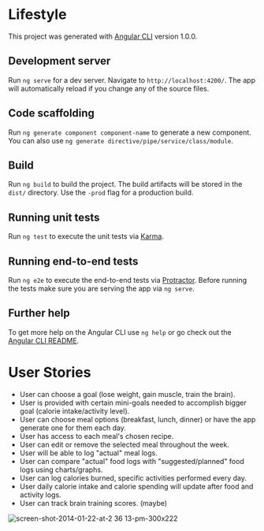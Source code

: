 # Lifestyle

This project was generated with [Angular CLI](https://github.com/angular/angular-cli) version 1.0.0.

## Development server

Run `ng serve` for a dev server. Navigate to `http://localhost:4200/`. The app will automatically reload if you change any of the source files.

## Code scaffolding

Run `ng generate component component-name` to generate a new component. You can also use `ng generate directive/pipe/service/class/module`.

## Build

Run `ng build` to build the project. The build artifacts will be stored in the `dist/` directory. Use the `-prod` flag for a production build.

## Running unit tests

Run `ng test` to execute the unit tests via [Karma](https://karma-runner.github.io).

## Running end-to-end tests

Run `ng e2e` to execute the end-to-end tests via [Protractor](http://www.protractortest.org/).
Before running the tests make sure you are serving the app via `ng serve`.

## Further help

To get more help on the Angular CLI use `ng help` or go check out the [Angular CLI README](https://github.com/angular/angular-cli/blob/master/README.md).


# User Stories

* User can choose a goal (lose weight, gain muscle, train the brain).
* User is provided with certain mini-goals needed to accomplish bigger goal (calorie intake/activity level).
* User can choose meal options (breakfast, lunch, dinner) or have the app generate one for them each day.
* User has access to each meal's chosen recipe.
* User can edit or remove the selected meal throughout the week.
* User will be able to log "actual" meal logs.
* User can compare "actual" food logs with "suggested/planned" food logs using charts/graphs.
* User can log calories burned, specific activities performed every day.
* User daily calorie intake and calorie spending will update after food and activity logs.
* User can track brain training scores. (maybe)

![screen-shot-2014-01-22-at-2 36 13-pm-300x222](https://user-images.githubusercontent.com/25647710/28343859-5312d820-6bd4-11e7-897e-ae7d7364a445.png)
